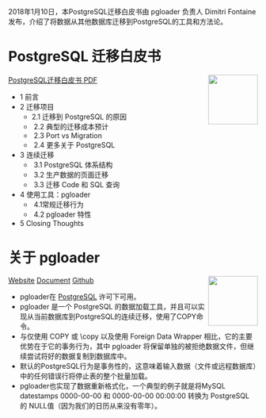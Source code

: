 

2018年1月10日，本PostgreSQL迁移白皮书由 pgloader 负责人 Dimitri Fontaine 发布，介绍了将数据从其他数据库迁移到PostgreSQL的工具和方法论。

# PostgreSQL 迁移白皮书
[<img src="https://github.com/liuyuanyuan/fantastic-postgres/blob/master/migrate/icon/whitepaper.png" align="right"  width="100">](https://github.com/liuyuanyuan/fantastic-postgres/blob/master/migrate/MigratingToPostgreSQL.pdf)

[PostgreSQL迁移白皮书 PDF](https://github.com/liuyuanyuan/fantastic-postgres/blob/master/migrate/MigratingToPostgreSQL.pdf)

- 1 前言
- 2 迁移项目
    -  2.1 迁移到 PostgreSQL 的原因
    -  2.2 典型的迁移成本预计
    -  2.3 Port vs Migration
    -  2.4 更多关于 PostgreSQL
- 3 连续迁移
    -  3.1 PostgreSQL 体系结构
    -  3.2 生产数据的页面迁移
    -  3.3 迁移 Code 和 SQL 查询
- 4 使用工具：pgloader
    -  4.1常规迁移行为
    -  4.2 pgloader 特性 
- 5 Closing Thoughts

# 关于 pgloader
[<img src="https://github.com/liuyuanyuan/fantastic-postgres/blob/master/migrate/icon/pgloader.png" align="right"  width="100">](https://pgloader.io/)

[Website](https://pgloader.io/)
[Document](http://pgloader.readthedocs.io/en/latest/)
[Github](https://github.com/dimitri/pgloader)
- pgloader在 [PostgreSQL](https://www.postgresql.org/about/licence/) 许可下可用。
- pgloader 是一个 PostgreSQL 的数据加载工具，并且可以实现从当前数据库到PostgreSQL的连续迁移，使用了COPY命令。  
- 与仅使用 COPY 或 \copy 以及使用 Foreign Data Wrapper 相比，它的主要优势在于它的事务行为，其中 pgloader 将保留单独的被拒绝数据文件，但继续尝试将好的数据复制到数据库中。 
- 默认的PostgreSQL行为是事务性的，这意味着输入数据（文件或远程数据库）中的任何错误行将停止表的整个批量加载。
- pgloader也实现了数据重新格式化，一个典型的例子就是将MySQL datestamps 0000-00-00 和 0000-00-00 00:00:00 转换为 PostgreSQL 的 NULL值（因为我们的日历从来没有零年）。

